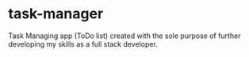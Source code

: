 # task-manager

Task Managing app (ToDo list) created with the sole purpose of further developing my skills as a full stack developer.
